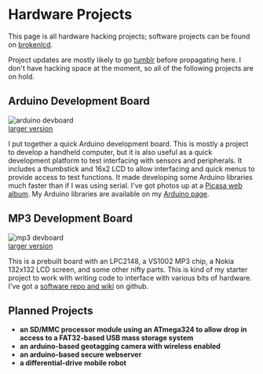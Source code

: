 Hardware Projects
=================
This page is all hardware hacking projects; software projects can be found
on [brokenlcd](http://www.brokenlcd.net).

Project updates are mostly likely to go [tumblr](http://brokenlcd.tumblr.com)
before propagating here. I don't have hacking space at the moment, so all
of the following projects are on hold. 


Arduino Development Board
-------------------------
![arduino devboard](/images/arduino_devboard_small.png)  
[larger version](/images/arduino_devboard.png)  

I put together a quick Arduino development board. This is mostly a project 
to develop a handheld computer, but it is also useful as a quick development 
platform to test interfacing with sensors and peripherals. It includes a 
thumbstick and 16x2 LCD to allow interfacing and quick menus to provide 
access to test functions. It made developing some Arduino libraries much 
faster than if I was using serial. I've got photos up at a 
[Picasa web album](http://picasaweb.google.com/brokenlcd/ArduinoHandheld).
My Arduino libraries are available on my 
[Arduino page](/arduino/index.html). 


MP3 Development Board
---------------------
![mp3 devboard](/images/0x04_FM_xmit_small.png)  
[larger version](/images/0x04_FM_xmit.png)  

This is a prebuilt board with an LPC2148, a VS1002 MP3 chip, a Nokia 132x132 
LCD screen, and some other nifty parts. This is kind of my starter project 
to work with writing code to interface with various bits of hardware. I've 
got a [software repo and wiki](http://github.com/kisom/sfe_mp3) on github.


Planned Projects
----------------
* **an SD/MMC processor module using an ATmega324 to allow drop in access 
to a FAT32-based USB mass storage system**
* **an arduino-based geotagging camera with wireless enabled**
* **an arduino-based secure webserver**
* **a differential-drive mobile robot**

